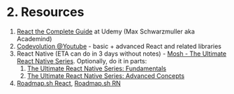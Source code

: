 # 2. Resources

1. [React the Complete Guide](https://www.udemy.com/course/nextjs-react-the-complete-guide/) at Udemy (Max Schwarzmuller aka Academind)
2. [Codevolution @Youtube](https://www.youtube.com/c/Codevolution) - basic + advanced React and related libraries
3. React Native (ETA can do in 3 days without notes) - [Mosh - The Ultimate React Native Series](https://codewithmosh.com/p/the-ultimate-react-native-course). Optionally, do it in parts:
    1. [The Ultimate React Native Series: Fundamentals](https://codewithmosh.com/p/the-ultimate-react-native-course-part1)
    2. [The Ultimate React Native Series: Advanced Concepts](https://codewithmosh.com/p/the-ultimate-react-native-course-part2)
4. [Roadmap.sh React](https://roadmap.sh/react), [Roadmap.sh RN](https://roadmap.sh/react-native) 
